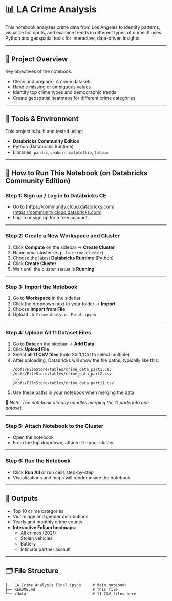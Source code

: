 # 📊 LA Crime Analysis

This notebook analyzes crime data from Los Angeles to identify patterns, visualize hot spots, and examine trends in different types of crime. It uses Python and geospatial tools for interactive, data-driven insights.

---

## 📁 Project Overview

Key objectives of the notebook:

- Clean and prepare LA crime datasets
- Handle missing or ambiguous values
- Identify top crime types and demographic trends
- Create geospatial heatmaps for different crime categories

---

## 🧰 Tools & Environment

This project is built and tested using:

- **Databricks Community Edition**
- Python (Databricks Runtime)
- Libraries: `pandas`, `seaborn`, `matplotlib`, `folium`

---

## 🚀 How to Run This Notebook (on Databricks Community Edition)

### Step 1: Sign up / Log in to Databricks CE

- Go to [https://community.cloud.databricks.com](https://community.cloud.databricks.com)
- Log in or sign up for a free account.

---

### Step 2: Create a New Workspace and Cluster

1. Click **Compute** on the sidebar → **Create Cluster**
2. Name your cluster (e.g., `la-crime-cluster`)
3. Choose the latest **Databricks Runtime** (Python)
4. Click **Create Cluster**
5. Wait until the cluster status is **Running**

---

### Step 3: Import the Notebook

1. Go to **Workspace** in the sidebar
2. Click the dropdown next to your folder → **Import**
3. Choose **Import from File**
4. Upload `LA Crime Analysis Final.ipynb`

---

### Step 4: Upload All 11 Dataset Files

1. Go to **Data** on the sidebar → **Add Data**
2. Click **Upload File**
3. Select **all 11 CSV files** (hold Shift/Ctrl to select multiple)
4. After uploading, Databricks will show the file paths, typically like this:
   ```
   /dbfs/FileStore/tables/crime_data_part1.csv
   /dbfs/FileStore/tables/crime_data_part2.csv
   ...
   /dbfs/FileStore/tables/crime_data_part11.csv
   ```
5. Use these paths in your notebook when merging the data

📌 *Note: The notebook already handles merging the 11 parts into one dataset.*

---

### Step 5: Attach Notebook to the Cluster

- Open the notebook
- From the top dropdown, attach it to your cluster

---

### Step 6: Run the Notebook

- Click **Run All** or run cells step-by-step
- Visualizations and maps will render inside the notebook

---

## 📌 Outputs

- Top 10 crime categories
- Victim age and gender distributions
- Yearly and monthly crime counts
- **Interactive Folium heatmaps**:
  - All crimes (2021)
  - Stolen vehicles
  - Battery
  - Intimate partner assault

---

## 🗂️ File Structure

```
├── LA Crime Analysis Final.ipynb     # Main notebook
├── README.md                         # This file
└── /data                             # 11 CSV files here
```
